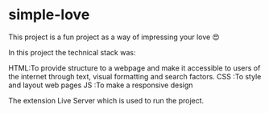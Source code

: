 # simple-love

This project is a fun project as a way of impressing your love 😍

In this project the technical stack was:

 HTML:To provide structure to a webpage and make it accessible to users of the internet through text, visual formatting and search factors.
 CSS :To style and layout web pages
 JS  :To make a responsive design

 The extension Live Server which is used to run the project.
